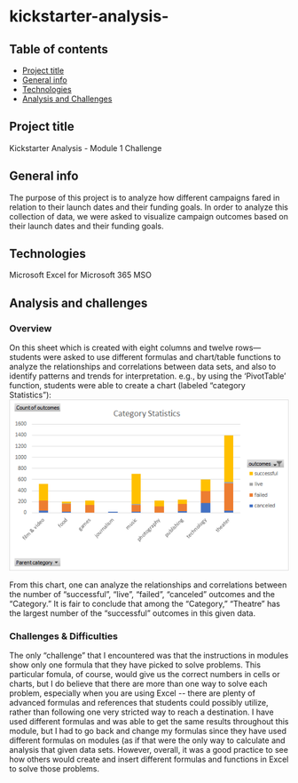 # kickstarter-analysis-

## Table of contents
* [Project title](#project-title)
* [General info](#general-info)
* [Technologies](#technologies)
* [Analysis and Challenges](#analysis-and-challenges)



## Project title
Kickstarter Analysis - Module 1 Challenge

## General info
The purpose of this project is to analyze how different campaigns fared in relation to their launch dates and their funding goals. In order to analyze this collection of data, we were asked to visualize campaign outcomes based on their launch dates and their funding goals. 

## Technologies
Microsoft Excel for Microsoft 365 MSO

## Analysis and challenges
### Overview ###
On this sheet which is created with eight columns and twelve rows—students were asked to use different formulas and chart/table functions to analyze the relationships and correlations between data sets, and also to identify patterns and trends for interpretation. e.g., by using the ‘PivotTable’ function, students were able to create a chart (labeled “category Statistics”):
 ![](images/Category_Statistics.png)

From this chart, one can analyze the relationships and correlations between the number of “successful”, “live”, “failed”, “canceled” outcomes and the “Category.” It is fair to conclude that among the “Category,” “Theatre” has the largest number of the “successful” outcomes in this given data. 

### Challenges & Difficulties ###
The only “challenge” that I encountered was that the instructions in modules show only one formula that they have picked to solve problems. This particular fomula, of course, would give us the correct numbers in cells or charts, but I do believe that there are more than one way to solve each problem, especially when you are using Excel -- there are plenty of advanced formulas and references that students could possibly utilize, rather than following one very stricted way to reach a destination.  I have used different formulas and was able to get the same results throughout this module, but I had to go back and change my formulas since they have used different formulas on modules (as if that were the only way to calculate and analysis that given data sets. However, overall, it was a good practice to see how others would create and insert different formulas and functions in Excel to solve those problems. 




